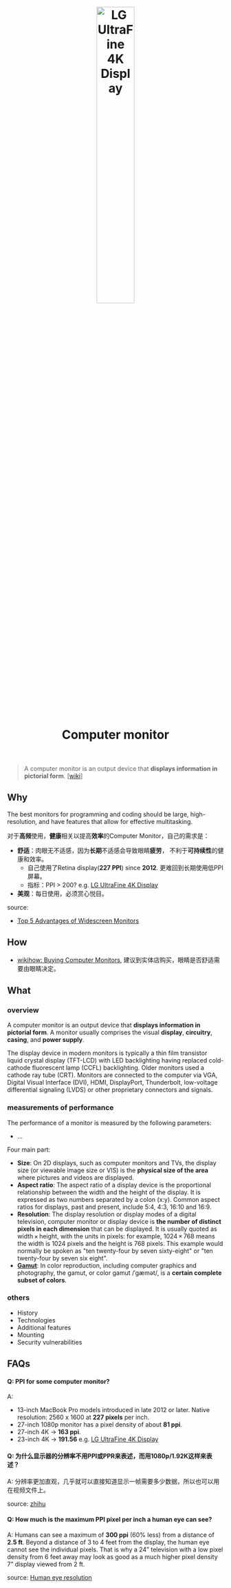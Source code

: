 <h1 align="center">
<br>
	<a href="https://www.apple.com/shop/product/HMUA2VC/A/lg-ultrafine-4k-display">
  <img src="https://i.imgur.com/fblCwiQ.jpeg" alt="LG UltraFine 4K Display" width=42%">
  </a>
  <br><br>
Computer monitor 
  <br><br>
</h1>

> A computer monitor is an output device that **displays information in pictorial form**. [[wiki](https://www.wikiwand.com/en/Computer_monitor#/overview)]

## Why 

The best monitors for programming and coding should be large, high-resolution, and have features that allow for effective multitasking. 

对于**高频**使用，**健康**相关以提高**效率**的Computer Monitor，自己的需求是： 

* **舒适**：肉眼无不适感，因为**长期**不适感会导致眼睛**疲劳**， 不利于**可持续性**的健康和效率。
	* 自己使用了Retina display(**227 PPI**) since **2012**. 更难回到长期使用低PPI屏幕。
	* 指标：PPI > 200? e.g. [LG UltraFine 4K Display](https://www.apple.com/shop/product/HMUA2VC/A/lg-ultrafine-4k-display)
* **美观**：每日使用，必须赏心悦目。


source: 

* [Top 5 Advantages of Widescreen Monitors](https://store.hp.com/us/en/tech-takes/top-5-advantages-widescreen-monitors)

## How

* [wikihow: Buying Computer Monitors](https://www.wikihow.com/Category:Buying-Computer-Monitors), 建议到实体店购买，眼睛是否舒适需要由眼睛决定。


## What 

### overview

A computer monitor is an output device that **displays information in pictorial form**. A monitor usually comprises the visual **display**, **circuitry**, **casing**, and **power supply**. 

The display device in modern monitors is typically a thin film transistor liquid crystal display (TFT-LCD) with LED backlighting having replaced cold-cathode fluorescent lamp (CCFL) backlighting. Older monitors used a cathode ray tube (CRT). Monitors are connected to the computer via VGA, Digital Visual Interface (DVI), HDMI, DisplayPort, Thunderbolt, low-voltage differential signaling (LVDS) or other proprietary connectors and signals.

### measurements of performance 
	
The performance of a monitor is measured by the following parameters:

* ...

Four main part:

* **Size**: On 2D displays, such as computer monitors and TVs, the display size (or viewable image size or VIS) is the **physical size of the area** where pictures and videos are displayed.
* **Aspect ratio**: The aspect ratio of a display device is the proportional relationship between the width and the height of the display. It is expressed as two numbers separated by a colon (x:y). Common aspect ratios for displays, past and present, include 5:4, 4:3, 16:10 and 16:9.
* **Resolution**: The display resolution or display modes of a digital television, computer monitor or display device is **the number of distinct pixels in each dimension** that can be displayed. It is usually quoted as width × height, with the units in pixels: for example, 1024 × 768 means the width is 1024 pixels and the height is 768 pixels. This example would normally be spoken as "ten twenty-four by seven sixty-eight" or "ten twenty-four by seven six eight".
* **[Gamut](https://www.wikiwand.com/en/Gamut)**: In color reproduction, including computer graphics and photography, the gamut, or color gamut /ˈɡæmət/, is a **certain complete subset of colors**.

### others

* History
* Technologies
* Additional features
* Mounting
* Security vulnerabilities

## FAQs

#### Q: PPI for some computer monitor?

A: 

* 13-inch MacBook Pro models introduced in late 2012 or later. Native resolution: 2560 x 1600 at **227 pixels** per inch.
* 27-inch 1080p monitor has a pixel density of about **81 ppi**. 
* 27-inch 4K -> **163 ppi**.
* 23-inch 4K -> **191.56** e.g. [LG UltraFine 4K Display](https://www.apple.com/shop/product/HMUA2VC/A/lg-ultrafine-4k-display)

#### Q: 为什么显示器的分辨率不用PPI或PPR来表述，而用1080p/1.92K这样来表述？

A: 分辨率更加直观，几乎就可以直接知道显示一帧需要多少数据，所以也可以用在视频文件上。

source: [zhihu](https://www.zhihu.com/question/47559540)

#### Q: How much is the maximum PPI pixel per inch a human eye can see?

A: Humans can see a maximum of **300 ppi** (60% less) from a distance of **2.5 ft**. Beyond a distance of 3 to 4 feet from the display, the human eye cannot see the individual pixels. That is why a 24” television with a low pixel density from 6 feet away may look as good as a much higher pixel density 7” display viewed from 2 ft.

source: [Human eye resolution](http://www.transvideointl.com/assets/TechDensity_Mobi92620.pdf)